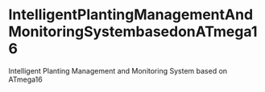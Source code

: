 # IntelligentPlantingManagementAndMonitoringSystembasedonATmega16
Intelligent Planting Management and Monitoring System based on ATmega16
